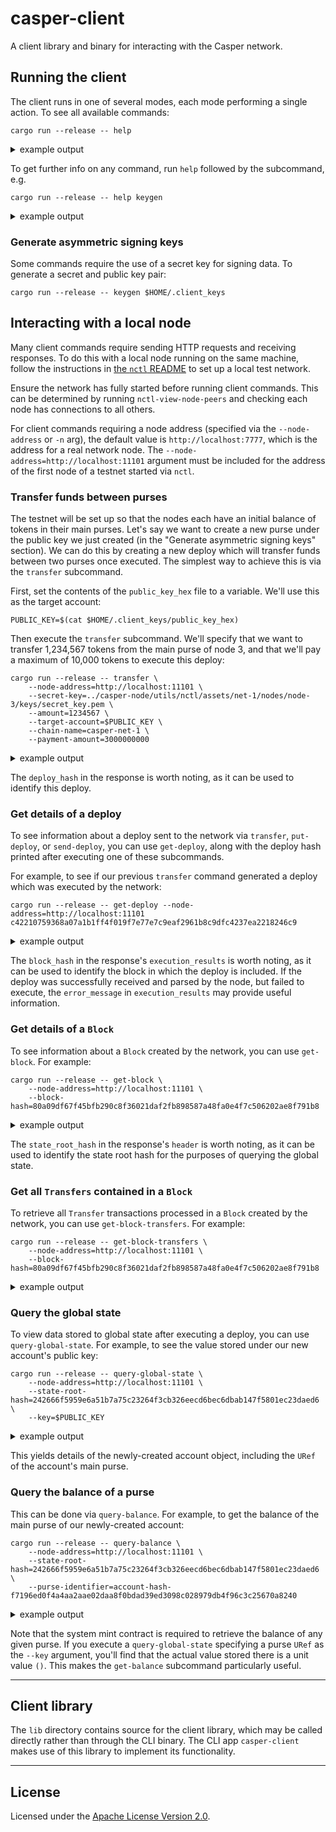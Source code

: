 # casper-client

A client library and binary for interacting with the Casper network.


## Running the client

The client runs in one of several modes, each mode performing a single action. To see all available commands:

```
cargo run --release -- help
```

<details><summary>example output</summary>

```commandline
Casper client 2.0.0
A client for interacting with the Casper network

USAGE:
    casper-client [SUBCOMMAND]

OPTIONS:
    -h, --help       Print help information
    -V, --version    Print version information

SUBCOMMANDS:
    put-deploy               Create a deploy and send it to the network for execution
    make-deploy              Create a deploy and output it to a file or stdout. As a file, the
                                 deploy can subsequently be signed by other parties using the
                                 'sign-deploy' subcommand and then sent to the network for execution
                                 using the 'send-deploy' subcommand
    sign-deploy              Read a previously-saved deploy from a file, cryptographically sign
                                 it, and output it to a file or stdout
    send-deploy              Read a previously-saved deploy from a file and send it to the
                                 network for execution
    transfer                 Transfer funds between purses
    make-transfer            Create a transfer deploy and output it to a file or stdout. As a
                                 file, the deploy can subsequently be signed by other parties using
                                 the 'sign-deploy' subcommand and then sent to the network for
                                 execution using the 'send-deploy' subcommand
    get-deploy               Retrieve a deploy from the network
    get-block                Retrieve a block from the network
    get-block-transfers      Retrieve all transfers for a block from the network
    list-deploys             Retrieve the list of all deploy hashes in a given block
    get-state-root-hash      Retrieve a state root hash at a given block
    get-era-info             Retrieve era information from the network
    query-global-state       Retrieve a stored value from the network
    query-balance            Retrieve a purse's balance from the network
    get-dictionary-item      Retrieve a stored value from a dictionary
    get-account              Retrieve account information from the network
    get-auction-info         Retrieve the bids and validators as of either a specific block (by
                                 height or hash), or the most recently added block
    get-validator-changes    Retrieve status changes of active validators
    get-peers                Retrieve network identity and address of each of the specified
                                 node's peers
    get-node-status          Retrieve status of the specified node
    get-chainspec            Retrieve the chainspec of the network (to print the full TOML, run
                                 with '-vv')
    list-rpcs                List all currently supported RPCs
    keygen                   Generate account key files in the given directory
    account-address          Generate an account hash from a given public key
    generate-completion      Generate a shell completion script
    help                     Print this message or the help of the given subcommand(s)
```
</details>

To get further info on any command, run `help` followed by the subcommand, e.g.

```
cargo run --release -- help keygen
```

<details><summary>example output</summary>

```commandline
casper-client-keygen 
Generates account key files in the given directory. Creates ["secret_key.pem", "public_key.pem", "public_key_hex"].
"public_key_hex" contains the hex-encoded key's bytes with the hex-encoded algorithm tag prefixed

USAGE:
    casper-client keygen [FLAGS] [OPTIONS] [PATH]

FLAGS:
    -f, --force      If this flag is passed, any existing output files will be overwritten. Without this flag, if any
                     output file exists, no output files will be generated and the command will fail
    -h, --help       Prints help information
    -V, --version    Prints version information

OPTIONS:
    -a, --algorithm <STRING>    The type of keys to generate [default: Ed25519]  [possible values: Ed25519, secp256k1]

ARGS:
    <PATH>    Path to output directory where key files will be created. If the path doesn't exist, it will be
              created. If not set, the current working directory will be used
```
</details>


### Generate asymmetric signing keys

Some commands require the use of a secret key for signing data. To generate a secret and public key pair:

```
cargo run --release -- keygen $HOME/.client_keys
```


## Interacting with a local node

Many client commands require sending HTTP requests and receiving responses. To do this with a local node running on the
same machine, follow the instructions in
[the `nctl` README](https://github.com/casper-network/casper-node/tree/dev/utils/nctl#readme) to set up a local test
network.

Ensure the network has fully started before running client commands. This can be determined by running
`nctl-view-node-peers` and checking each node has connections to all others.

For client commands requiring a node address (specified via the `--node-address` or `-n` arg), the default value is
`http://localhost:7777`, which is the address for a real network node.  The `--node-address=http://localhost:11101` 
argument must be included for the address of the first node of a testnet started via `nctl`.


### Transfer funds between purses

The testnet will be set up so that the nodes each have an initial balance of tokens in their main purses. Let's say we
want to create a new purse under the public key we just created (in the "Generate asymmetric signing keys" section). We
can do this by creating a new deploy which will transfer funds between two purses once executed. The simplest way to
achieve this is via the `transfer` subcommand.

First, set the contents of the `public_key_hex` file to a variable. We'll use this as the target account:

```
PUBLIC_KEY=$(cat $HOME/.client_keys/public_key_hex)
```

Then execute the `transfer` subcommand. We'll specify that we want to transfer 1,234,567 tokens from the main purse of
node 3, and that we'll pay a maximum of 10,000 tokens to execute this deploy: 

```
cargo run --release -- transfer \
    --node-address=http://localhost:11101 \
    --secret-key=../casper-node/utils/nctl/assets/net-1/nodes/node-3/keys/secret_key.pem \
    --amount=1234567 \
    --target-account=$PUBLIC_KEY \
    --chain-name=casper-net-1 \
    --payment-amount=3000000000
```

<details><summary>example output</summary>

```commandline
{
  "jsonrpc": "2.0",
  "result": {
    "api_version": "1.0.0",
    "deploy_hash": "c42210759368a07a1b1ff4f019f7e77e7c9eaf2961b8c9dfc4237ea2218246c9"
  },
  "id": 2564730065
}
```
</details>

The `deploy_hash` in the response is worth noting, as it can be used to identify this deploy.


### Get details of a deploy

To see information about a deploy sent to the network via `transfer`, `put-deploy`, or `send-deploy`, you can use
`get-deploy`, along with the deploy hash printed after executing one of these subcommands.

For example, to see if our previous `transfer` command generated a deploy which was executed by the network:

```
cargo run --release -- get-deploy --node-address=http://localhost:11101 c42210759368a07a1b1ff4f019f7e77e7c9eaf2961b8c9dfc4237ea2218246c9
```

<details><summary>example output</summary>

```commandline
{
  "jsonrpc": "2.0",
  "result": {
    "api_version": "1.0.0",
    "deploy": {
      "approvals": [
        {
          "signature": "0140850c4f74aaad24894ce2d0e3efb64f599633fad4e280f39529dbd062ab49ca6a1f0bd6f20a8cddeab68e95ae5ea416a5b2ae3a02a0bc7a714c2915106e1c09",
          "signer": "015b7723f1d9499fa02bd17dfe4e1315cfe1660a071e27ab1f29d6ceb6e2abcd73"
        }
      ],
      "hash": "c42210759368a07a1b1ff4f019f7e77e7c9eaf2961b8c9dfc4237ea2218246c9",
      "header": {
        "account": "015b7723f1d9499fa02bd17dfe4e1315cfe1660a071e27ab1f29d6ceb6e2abcd73",
        "body_hash": "c66f1040f8f2aeafee73b7c0811e00fd6eb63a6a5992d7cc0f967e14704dd35b",
        "chain_name": "casper-net-1",
        "dependencies": [],
        "gas_price": 10,
        "timestamp": "2020-10-15T13:23:45.355Z",
        "ttl": "1h"
      },
      "payment": {
        "ModuleBytes": {
          "args": "0100000006000000616d6f756e740300000002102708",
          "module_bytes": ""
        }
      },
      "session": {
        "Transfer": {
          "args": "0200000006000000616d6f756e74040000000387d612080600000074617267657420000000018189fd2d42c36d951f9803e595795a3a0fc07aa999c88a28d286c7cbf338940f0320000000"
        }
      }
    },
    "execution_results": [
      {
        "block_hash": "80a09df67f45bfb290c8f36021daf2fb898587a48fa0e4f7c506202ae8f791b8",
        "result": {
          "cost": "0",
          "effect": {
            "operations": {
              "account-hash-018189fd2d42c36d951f9803e595795a3a0fc07aa999c88a28d286c7cbf33894": "Write",
              "hash-09480c3248ef76b603d386f3f4f8a5f87f597d4eaffd475433f861af187ab5db": "Write",
              "hash-d46e35465520ef9f868be3f26eaded1585dd66ac410706bab4b7adf92bdf528a": "Read",
              "hash-ea274222cc975e4daec2cced17a0270df7c282e865115d98f544a35877af5271": "Add",
              "uref-09480c3248ef76b603d386f3f4f8a5f87f597d4eaffd475433f861af187ab5db-000": "Write",
              "uref-8e7893be4b33bc5eacde4dd684b030593200364a211b8566ed9458ccbafbcde9-000": "Write",
              "uref-b645152645faa6c3f7708fd362a118296f7f4d39dc065c120877d13b6981cd67-000": "Write"
            },
            "transforms": {
              "account-hash-018189fd2d42c36d951f9803e595795a3a0fc07aa999c88a28d286c7cbf33894": "WriteAccount",
              "hash-09480c3248ef76b603d386f3f4f8a5f87f597d4eaffd475433f861af187ab5db": {
                "WriteCLValue": {
                  "bytes": "02b645152645faa6c3f7708fd362a118296f7f4d39dc065c120877d13b6981cd6707",
                  "cl_type": "Key"
                }
              },
              "hash-d46e35465520ef9f868be3f26eaded1585dd66ac410706bab4b7adf92bdf528a": "Identity",
              "hash-ea274222cc975e4daec2cced17a0270df7c282e865115d98f544a35877af5271": {
                "AddKeys": {
                  "uref-09480c3248ef76b603d386f3f4f8a5f87f597d4eaffd475433f861af187ab5db-000": "uref-b645152645faa6c3f7708fd362a118296f7f4d39dc065c120877d13b6981cd67-007"
                }
              },
              "uref-09480c3248ef76b603d386f3f4f8a5f87f597d4eaffd475433f861af187ab5db-000": {
                "WriteCLValue": {
                  "bytes": "",
                  "cl_type": "Unit"
                }
              },
              "uref-8e7893be4b33bc5eacde4dd684b030593200364a211b8566ed9458ccbafbcde9-000": {
                "WriteCLValue": {
                  "bytes": "087929775d78456301",
                  "cl_type": "U512"
                }
              },
              "uref-b645152645faa6c3f7708fd362a118296f7f4d39dc065c120877d13b6981cd67-000": {
                "WriteCLValue": {
                  "bytes": "0387d612",
                  "cl_type": "U512"
                }
              }
            }
          },
          "error_message": null
        }
      }
    ]
  },
  "id": 592430140
}
```
</details>

The `block_hash` in the response's `execution_results` is worth noting, as it can be used to identify the block in which
the deploy is included. If the deploy was successfully received and parsed by the node, but failed to execute, the
`error_message` in `execution_results` may provide useful information.


### Get details of a `Block`

To see information about a `Block` created by the network, you can use `get-block`. For example:

```
cargo run --release -- get-block \
    --node-address=http://localhost:11101 \
    --block-hash=80a09df67f45bfb290c8f36021daf2fb898587a48fa0e4f7c506202ae8f791b8
```

<details><summary>example output</summary>

```commandline
{
  "jsonrpc": "2.0",
  "result": {
    "api_version": "1.0.0",
    "block": {
      "body": null,
      "hash": "80a09df67f45bfb290c8f36021daf2fb898587a48fa0e4f7c506202ae8f791b8",
      "header": {
        "accumulated_seed": "e8c65524331dc950d9065c289deb05458d3f9d8beba15e663a5418f5a6c7bed5",
        "body_hash": "0e5751c026e543b2e8ab2eb06099daa1d1e5df47778f7787faab45cdf12fe3a8",
        "deploy_hashes": [
          "c42210759368a07a1b1ff4f019f7e77e7c9eaf2961b8c9dfc4237ea2218246c9"
        ],
        "era_end": null,
        "era_id": 89,
        "state_root_hash": "c79f4c9a017532fe265593d86d3917581479fd1601093e16d17ec90aeaa63b83",
        "height": 987,
        "parent_hash": "ffb95eac42eae1112d37797a1ecc67860e88a9364c44845cb7a96eb426dca502",
        "proposer": "015b7723f1d9499fa02bd17dfe4e1315cfe1660a071e27ab1f29d6ceb6e2abcd73",
        "random_bit": true,
        "timestamp": "2020-10-15T13:23:48.352Z"
      },
      "proofs": [
        "0104df3fe39567d22a48b68c4b046dadf5af6552c45b1a93613c89a65caa98b12a4564ba1a794e77787eb3d37c19617ca344f2a304387a0364fee0e8f89da2da0d"
      ]
    }
  },
  "id": 3484548969
}
```
</details>

The `state_root_hash` in the response's `header` is worth noting, as it can be used to identify the state root hash
for the purposes of querying the global state.

### Get all `Transfers` contained in a `Block`

To retrieve all `Transfer` transactions processed in a `Block` created by the network, you can use `get-block-transfers`. For example:

```
cargo run --release -- get-block-transfers \
    --node-address=http://localhost:11101 \
    --block-hash=80a09df67f45bfb290c8f36021daf2fb898587a48fa0e4f7c506202ae8f791b8
```

<details><summary>example output</summary>

```commandline
{
  "jsonrpc": "2.0",
  "result": {
    "api_version": "1.0.0",
    "block_hash": "80a09df67f45bfb290c8f36021daf2fb898587a48fa0e4f7c506202ae8f791b8",
    "transfers": [
      {
        "amount": "100000000",
        "deploy_hash": "ab87c5f2c0f6f331bf488703676fb0c68f897282dfbb8e085752f220a3dfc25e",
        "from": "account-hash-1ace33e66142d5a0679ba5507ef75b9c09888d1567e86100d1db535fa819a962",
        "gas": "0",
        "id": null,
        "source": "uref-21f7316e72d1baa7b706a9083077d643665ad3a56673c594db9762ceac4f3788-007",
        "target": "uref-c5eb9788156b53c9a599dfb5e591c6399580b491c72086a6bc028dd18fdfcb2d-004"
      }
    ]
  },
  "id": 7229488934468542904
}
```
</details>


### Query the global state

To view data stored to global state after executing a deploy, you can use `query-global-state`. For example, to see the value
stored under our new account's public key:

```
cargo run --release -- query-global-state \
    --node-address=http://localhost:11101 \
    --state-root-hash=242666f5959e6a51b7a75c23264f3cb326eecd6bec6dbab147f5801ec23daed6 \
    --key=$PUBLIC_KEY
```

<details><summary>example output</summary>

```commandline
{
  "jsonrpc": "2.0",
  "result": {
    "api_version": "1.0.0",
    "stored_value": {
      "Account": {
        "account_hash": "018189fd2d42c36d951f9803e595795a3a0fc07aa999c88a28d286c7cbf33894",
        "action_thresholds": {
          "deployment": 1,
          "key_management": 1
        },
        "associated_keys": [
          {
            "account_hash": "018189fd2d42c36d951f9803e595795a3a0fc07aa999c88a28d286c7cbf33894",
            "weight": 1
          }
        ],
        "main_purse": "uref-09480c3248ef76b603d386f3f4f8a5f87f597d4eaffd475433f861af187ab5db-007",
        "named_keys": {}
      }
    }
  },
  "id": 3649040235
}
```
</details>

This yields details of the newly-created account object, including the `URef` of the account's main purse.


### Query the balance of a purse

This can be done via `query-balance`. For example, to get the balance of the main purse of our newly-created account:

```
cargo run --release -- query-balance \
    --node-address=http://localhost:11101 \
    --state-root-hash=242666f5959e6a51b7a75c23264f3cb326eecd6bec6dbab147f5801ec23daed6 \
    --purse-identifier=account-hash-f7196ed0f4a4aa2aae02daa8f0bdad39ed3098c028979db4f96c3c25670a8240
```

<details><summary>example output</summary>

```commandline
{
  "jsonrpc": "2.0",
  "result": {
    "api_version": "1.0.0",
    "balance_value": "1234567"
  },
  "id": 4193583276
}
```
</details>

Note that the system mint contract is required to retrieve the balance of any given purse. If you execute a
`query-global-state` specifying a purse `URef` as the `--key` argument, you'll find that the actual value stored there is a
unit value `()`. This makes the `get-balance` subcommand particularly useful. 

---


## Client library

The `lib` directory contains source for the client library, which may be called directly rather than through the CLI
binary. The CLI app `casper-client` makes use of this library to implement its functionality.

---


## License

Licensed under the [Apache License Version 2.0](LICENSE).
